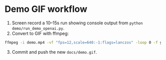 # Demo GIF workflow

1. Screen record a 10–15s run showing console output from `python demo/run_demo_openai.py`.
2. Convert to GIF with ffmpeg:

```bash
ffmpeg -i demo.mp4 -vf "fps=12,scale=640:-1:flags=lanczos" -loop 0 -f gif docs/demo.gif
```

3. Commit and push the new `docs/demo.gif`.